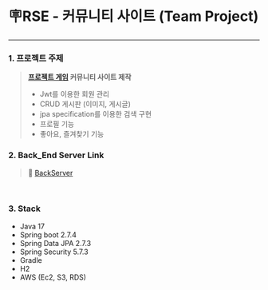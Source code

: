 # 🪧RSE - 커뮤니티 사이트 (Team Project)

---

### 1. 프로젝트 주제
>  **[프로젝트 게임]() 커뮤니티 사이트 제작**
>  - Jwt를 이용한 회원 관리
>  - CRUD 게시판 (이미지, 게시글)
>  - jpa specification를 이용한 검색 구현
>  - 프로필 기능
>  - 좋아요, 즐겨찾기 기능
     </br>

### 2. Back_End Server Link
> 🔗 [BackServer]()
</br>

### 3. Stack
- Java 17
- Spring boot 2.7.4
- Spring Data JPA 2.7.3
- Spring Security 5.7.3
- Gradle
- H2
- AWS (Ec2, S3, RDS)
